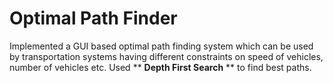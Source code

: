 # Optimal Path Finder
Implemented a GUI based optimal path finding system which can be used by transportation systems having different constraints on speed of vehicles, number of vehicles etc. Used ** **Depth First Search** ** to find best paths.
